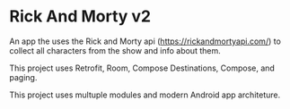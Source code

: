 # Rick And Morty v2

An app the uses the Rick and Morty api (https://rickandmortyapi.com/)
to collect all characters from the show and info about them.

This project uses Retrofit, Room, Compose Destinations,
Compose, and paging.

This project uses multuple modules and modern Android app architeture.